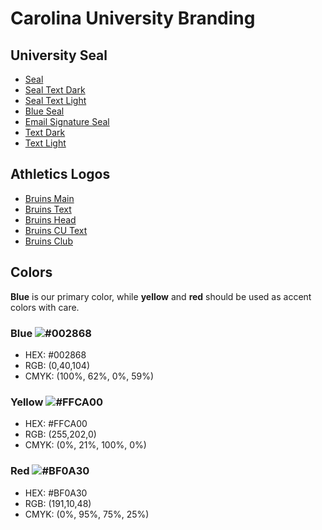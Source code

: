 # Carolina University Branding
## University Seal
* [Seal](https://marketing.piedmontu.edu/cu-logo-assets/seal.png)
* [Seal Text Dark](https://marketing.piedmontu.edu/cu-logo-assets/seal-text-dark.png)
* [Seal Text Light](https://marketing.piedmontu.edu/cu-logo-assets/seal-text-light.png)
* [Blue Seal](https://marketing.piedmontu.edu/cu-logo-assets/seal-blue.png)
* [Email Signature Seal](https://marketing.piedmontu.edu/cu-logo-assets/seal-email.png)
* [Text Dark](https://marketing.piedmontu.edu/cu-logo-assets/text-dark.png)
* [Text Light](https://marketing.piedmontu.edu/cu-logo-assets/text-light.png)

## Athletics Logos
* [Bruins Main](https://marketing.piedmontu.edu/cu-logo-assets/bruins-main.png)
* [Bruins Text](https://marketing.piedmontu.edu/cu-logo-assets/bruins-text.png)
* [Bruins Head](https://marketing.piedmontu.edu/cu-logo-assets/bruins-head.png)
* [Bruins CU Text](https://marketing.piedmontu.edu/cu-logo-assets/bruins-cu-text.png)
* [Bruins Club](https://marketing.piedmontu.edu/cu-logo-assets/bruins-club.png)

## Colors
**Blue** is our primary color, while **yellow** and **red** should be used as accent colors with care.
### Blue ![#002868](https://placehold.it/15/002868/000000?text=+)
* HEX: #002868
* RGB: (0,40,104)
* CMYK: (100%, 62%, 0%, 59%)
### Yellow ![#FFCA00](https://placehold.it/15/FFCA00/000000?text=+)
* HEX: #FFCA00
* RGB: (255,202,0)
* CMYK: (0%, 21%, 100%, 0%)
### Red ![#BF0A30](https://placehold.it/15/BF0A30/000000?text=+)
* HEX: #BF0A30
* RGB: (191,10,48)
* CMYK: (0%, 95%, 75%, 25%)
